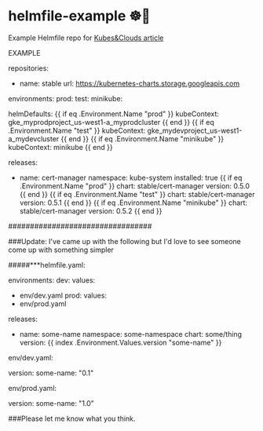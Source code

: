 # helmfile-example ☸️🔧
Example Helmfile repo for [Kubes&Clouds article](https://kubesandclouds.com/index.php/2020/12/16/helmfile/)



EXAMPLE

repositories:
- name: stable
  url: https://kubernetes-charts.storage.googleapis.com

environments:
prod:
test:
minikube:

helmDefaults:
{{ if eq .Environment.Name "prod" }}
kubeContext: gke_myprodproject_us-west1-a_myprodcluster
{{ end }}
{{ if eq .Environment.Name "test" }}
kubeContext: gke_mydevproject_us-west1-a_mydevcluster
{{ end }}
{{ if eq .Environment.Name "minikube" }}
kubeContext: minikube
{{ end }}

releases:
- name: cert-manager
  namespace: kube-system
  installed: true
  {{ if eq .Environment.Name "prod" }}
  chart: stable/cert-manager
  version: 0.5.0
  {{ end }}
  {{ if eq .Environment.Name "test" }}
  chart: stable/cert-manager
  version: 0.5.1
  {{ end }}
  {{ if eq .Environment.Name "minikube" }}
  chart: stable/cert-manager
  version: 0.5.2
  {{ end }}

#################################

###Update: I've came up with the following but I'd love to see someone come up with something simpler

#####***helmfile.yaml:

environments:
dev:
values:
- env/dev.yaml
prod:
values:
- env/prod.yaml

releases:
- name: some-name
  namespace: some-namespace
  chart: some/thing
  version: {{ index .Environment.Values.version "some-name" }}

env/dev.yaml:

version:
some-name: "0.1"

env/prod.yaml:

version:
some-name: "1.0"

###Please let me know what you think.